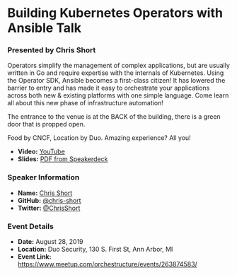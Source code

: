 # Building Kubernetes Operators with Ansible Talk

### Presented by Chris Short

Operators simplify the management of complex applications, but are usually written in Go and require expertise with the internals of Kubernetes. Using the Operator SDK, Ansible becomes a first-class citizen! It has lowered the barrier to entry and has made it easy to orchestrate your applications across both new & existing platforms with one simple language. Come learn all about this new phase of infrastructure automation!

The entrance to the venue is at the BACK of the building, there is a green door that is propped open.

Food by CNCF, Location by Duo. Amazing experience? All you!

* **Video:** [YouTube](https://youtu.be/5xOosrV4XfY)
* **Slides:** [PDF from Speakerdeck](https://speakerd.s3.amazonaws.com/presentations/f0f36656617747ad80090bdd9f645251/Orchestructure_Building_Kubernetes_Operators_with_Ansible_Talk.pdf)

### Speaker Information

* **Name:** [Chris Short](https://chrisshort.net/)
* **GitHub:** [@chris-short](https://github.com/chris-short)
* **Twitter:**  [@ChrisShort](https://twitter.com/ChrisShort)

### Event Details

* **Date:** August 28, 2019
* **Location:** Duo Security, 130 S. First St, Ann Arbor, MI
* **Event Link:** https://www.meetup.com/orchestructure/events/263874583/
